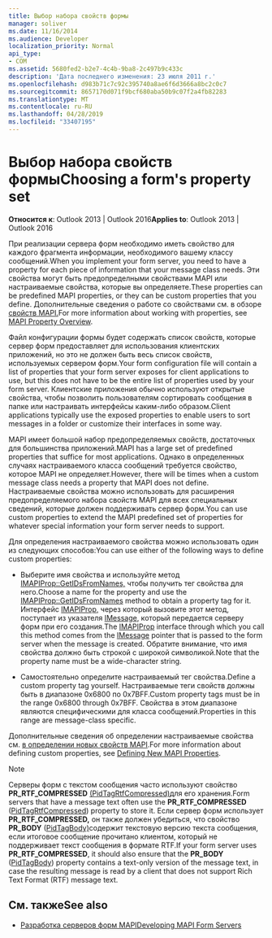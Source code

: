 ```yaml
---
title: Выбор набора свойств формы
manager: soliver
ms.date: 11/16/2014
ms.audience: Developer
localization_priority: Normal
api_type:
- COM
ms.assetid: 5680fed2-b2e7-4c4b-9ba8-2c497b9c433c
description: 'Дата последнего изменения: 23 июля 2011 г.'
ms.openlocfilehash: d983b71c7c92c395740a8ae6f6d3666a8bc2c0c7
ms.sourcegitcommit: 8657170d071f9bcf680aba50b9c07f2a4fb82283
ms.translationtype: MT
ms.contentlocale: ru-RU
ms.lasthandoff: 04/28/2019
ms.locfileid: "33407195"
---
```

# <a name="choosing-a-forms-property-set"></a><span data-ttu-id="b09a6-103">Выбор набора свойств формы</span><span class="sxs-lookup"><span data-stu-id="b09a6-103">Choosing a form's property set</span></span>

<span data-ttu-id="b09a6-104">**Относится к**: Outlook 2013 | Outlook 2016</span><span class="sxs-lookup"><span data-stu-id="b09a6-104">**Applies to**: Outlook 2013 | Outlook 2016</span></span> 
  
<span data-ttu-id="b09a6-105">При реализации сервера форм необходимо иметь свойство для каждого фрагмента информации, необходимого вашему классу сообщений.</span><span class="sxs-lookup"><span data-stu-id="b09a6-105">When you implement your form server, you need to have a property for each piece of information that your message class needs.</span></span> <span data-ttu-id="b09a6-106">Эти свойства могут быть предопределными свойствами MAPI или настраиваемые свойства, которые вы определяете.</span><span class="sxs-lookup"><span data-stu-id="b09a6-106">These properties can be predefined MAPI properties, or they can be custom properties that you define.</span></span> <span data-ttu-id="b09a6-107">Дополнительные сведения о работе со свойствами см. в обзоре [свойств MAPI.](mapi-property-overview.md)</span><span class="sxs-lookup"><span data-stu-id="b09a6-107">For more information about working with properties, see [MAPI Property Overview](mapi-property-overview.md).</span></span>
  
<span data-ttu-id="b09a6-108">Файл конфигурации формы будет содержать список свойств, которые сервер форм предоставляет для использования клиентских приложений, но это не должен быть весь список свойств, используемых сервером форм.</span><span class="sxs-lookup"><span data-stu-id="b09a6-108">Your form configuration file will contain a list of properties that your form server exposes for client applications to use, but this does not have to be the entire list of properties used by your form server.</span></span> <span data-ttu-id="b09a6-109">Клиентские приложения обычно используют открытые свойства, чтобы позволить пользователям сортировать сообщения в папке или настраивать интерфейсы каким-либо образом.</span><span class="sxs-lookup"><span data-stu-id="b09a6-109">Client applications typically use the exposed properties to enable users to sort messages in a folder or customize their interfaces in some way.</span></span>
  
<span data-ttu-id="b09a6-110">MAPI имеет большой набор предопределяемых свойств, достаточных для большинства приложений.</span><span class="sxs-lookup"><span data-stu-id="b09a6-110">MAPI has a large set of predefined properties that suffice for most applications.</span></span> <span data-ttu-id="b09a6-111">Однако в определенных случаях настраиваемого класса сообщений требуется свойство, которое MAPI не определяет.</span><span class="sxs-lookup"><span data-stu-id="b09a6-111">However, there will be times when a custom message class needs a property that MAPI does not define.</span></span> <span data-ttu-id="b09a6-112">Настраиваемые свойства можно использовать для расширения предопределяемого набора свойств MAPI для всех специальных сведений, которые должен поддерживать сервер форм.</span><span class="sxs-lookup"><span data-stu-id="b09a6-112">You can use custom properties to extend the MAPI predefined set of properties for whatever special information your form server needs to support.</span></span>
  
<span data-ttu-id="b09a6-113">Для определения настраиваемого свойства можно использовать один из следующих способов:</span><span class="sxs-lookup"><span data-stu-id="b09a6-113">You can use either of the following ways to define custom properties:</span></span>
  
- <span data-ttu-id="b09a6-114">Выберите имя свойства и используйте метод [IMAPIProp::GetIDsFromNames,](imapiprop-getidsfromnames.md) чтобы получить тег свойства для него.</span><span class="sxs-lookup"><span data-stu-id="b09a6-114">Choose a name for the property and use the [IMAPIProp::GetIDsFromNames](imapiprop-getidsfromnames.md) method to obtain a property tag for it.</span></span> <span data-ttu-id="b09a6-115">Интерфейс [IMAPIProp,](imapipropiunknown.md) через который вызовите этот метод, поступает из указателя [IMessage,](imessageimapiprop.md) который передается серверу форм при его создания.</span><span class="sxs-lookup"><span data-stu-id="b09a6-115">The [IMAPIProp](imapipropiunknown.md) interface through which you call this method comes from the [IMessage](imessageimapiprop.md) pointer that is passed to the form server when the message is created.</span></span> <span data-ttu-id="b09a6-116">Обратите внимание, что имя свойства должно быть строкой с широкой символикой.</span><span class="sxs-lookup"><span data-stu-id="b09a6-116">Note that the property name must be a wide-character string.</span></span> 
    
- <span data-ttu-id="b09a6-117">Самостоятельно определите настраиваемый тег свойства.</span><span class="sxs-lookup"><span data-stu-id="b09a6-117">Define a custom property tag yourself.</span></span> <span data-ttu-id="b09a6-118">Настраиваемые теги свойств должны быть в диапазоне 0x6800 по 0x7BFF.</span><span class="sxs-lookup"><span data-stu-id="b09a6-118">Custom property tags must be in the range 0x6800 through 0x7BFF.</span></span> <span data-ttu-id="b09a6-119">Свойства в этом диапазоне являются специфическими для класса сообщений.</span><span class="sxs-lookup"><span data-stu-id="b09a6-119">Properties in this range are message-class specific.</span></span>
    
<span data-ttu-id="b09a6-120">Дополнительные сведения об определении настраиваемые свойства см. [в определении новых свойств MAPI](defining-new-mapi-properties.md).</span><span class="sxs-lookup"><span data-stu-id="b09a6-120">For more information about defining custom properties, see [Defining New MAPI Properties](defining-new-mapi-properties.md).</span></span>
  
> [!NOTE]
> <span data-ttu-id="b09a6-121">Серверы форм с текстом сообщения часто используют свойство **PR_RTF_COMPRESSED** [(PidTagRtfCompressed)](pidtagrtfcompressed-canonical-property.md)для его хранения.</span><span class="sxs-lookup"><span data-stu-id="b09a6-121">Form servers that have a message text often use the **PR_RTF_COMPRESSED** ([PidTagRtfCompressed](pidtagrtfcompressed-canonical-property.md)) property to store it.</span></span> <span data-ttu-id="b09a6-122">Если сервер форм использует **PR_RTF_COMPRESSED,** он также должен убедиться, что свойство **PR_BODY** ([PidTagBody)](pidtagbody-canonical-property.md)содержит текстовую версию текста сообщения, если итоговое сообщение прочитано клиентом, который не поддерживает текст сообщения в формате RTF.</span><span class="sxs-lookup"><span data-stu-id="b09a6-122">If your form server uses **PR_RTF_COMPRESSED**, it should also ensure that the **PR_BODY** ([PidTagBody](pidtagbody-canonical-property.md)) property contains a text-only version of the message text, in case the resulting message is read by a client that does not support Rich Text Format (RTF) message text.</span></span> 
  
## <a name="see-also"></a><span data-ttu-id="b09a6-123">См. также</span><span class="sxs-lookup"><span data-stu-id="b09a6-123">See also</span></span>

- [<span data-ttu-id="b09a6-124">Разработка серверов форм MAPI</span><span class="sxs-lookup"><span data-stu-id="b09a6-124">Developing MAPI Form Servers</span></span>](developing-mapi-form-servers.md)

